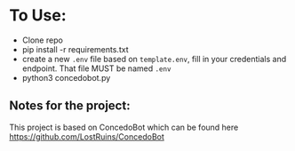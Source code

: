 # To Use:
- Clone repo
- pip install -r requirements.txt
- create a new `.env` file based on `template.env`, fill in your credentials and endpoint. That file MUST be named `.env`
- python3 concedobot.py

## Notes for the project:
This project is based on ConcedoBot which can be found here https://github.com/LostRuins/ConcedoBot